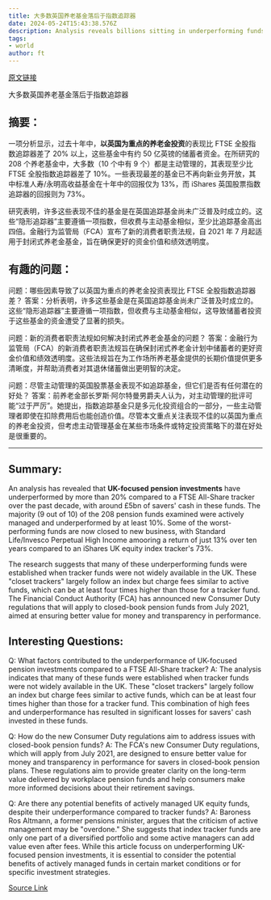 ```yaml
---
title: 大多数英国养老基金落后于指数追踪器
date: 2024-05-24T15:43:38.576Z
description: Analysis reveals billions sitting in underperforming funds invested in British companies
tags: 
- world
author: ft
---
```


[原文链接](https://ft.com/content/699de0aa-1deb-47da-8e20-f36c3ba03d84)

大多数英国养老基金落后于指数追踪器

## 摘要：
一项分析显示，过去十年中，**以英国为重点的养老金投资**的表现比 FTSE 全股指数追踪器差了 20% 以上，这些基金中有约 50 亿英镑的储蓄者资金。在所研究的 208 个养老基金中，大多数（10 个中有 9 个）都是主动管理的，其表现至少比 FTSE 全股指数追踪器差了 10%。一些表现最差的基金已不再向新业务开放，其中标准人寿/永明高收益基金在十年中的回报仅为 13%，而 iShares 英国股票指数追踪器的回报则为 73%。

研究表明，许多这些表现不佳的基金是在英国追踪基金尚未广泛普及时成立的。这些“隐形追踪器”主要遵循一项指数，但收费与主动基金相似，至少比追踪基金高出四倍。金融行为监管局（FCA）宣布了新的消费者职责法规，自 2021 年 7 月起适用于封闭式养老金基金，旨在确保更好的资金价值和绩效透明度。

## 有趣的问题：
问题：哪些因素导致了以英国为重点的养老金投资表现比 FTSE 全股指数追踪器差？
答案：分析表明，许多这些基金是在英国追踪基金尚未广泛普及时成立的。这些“隐形追踪器”主要遵循一项指数，但收费与主动基金相似，这导致储蓄者投资于这些基金的资金遭受了显著的损失。

问题：新的消费者职责法规如何解决封闭式养老金基金的问题？
答案：金融行为监管局（FCA）的新消费者职责法规旨在确保封闭式养老金计划中储蓄者的更好资金价值和绩效透明度。这些法规旨在为工作场所养老基金提供的长期价值提供更多清晰度，并帮助消费者对其退休储蓄做出更明智的决定。

问题：尽管主动管理的英国股票基金表现不如追踪基金，但它们是否有任何潜在的好处？
答案：前养老金部长罗斯·阿尔特曼男爵夫人认为，对主动管理的批评可能“过于严厉”。她提出，指数追踪基金只是多元化投资组合的一部分，一些主动管理者即使在扣除费用后也能创造价值。尽管本文重点关注表现不佳的以英国为重点的养老金投资，但考虑主动管理基金在某些市场条件或特定投资策略下的潜在好处是很重要的。

---

## Summary:
An analysis has revealed that **UK-focused pension investments** have underperformed by more than 20% compared to a FTSE All-Share tracker over the past decade, with around £5bn of savers' cash in these funds. The majority (9 out of 10) of the 208 pension funds examined were actively managed and underperformed by at least 10%. Some of the worst-performing funds are now closed to new business, with Standard Life/Invesco Perpetual High Income amooring a return of just 13% over ten years compared to an iShares UK equity index tracker's 73%.

The research suggests that many of these underperforming funds were established when tracker funds were not widely available in the UK. These "closet trackers" largely follow an index but charge fees similar to active funds, which can be at least four times higher than those for a tracker fund. The Financial Conduct Authority (FCA) has announced new Consumer Duty regulations that will apply to closed-book pension funds from July 2021, aimed at ensuring better value for money and transparency in performance.

## Interesting Questions:
Q: What factors contributed to the underperformance of UK-focused pension investments compared to a FTSE All-Share tracker?
A: The analysis indicates that many of these funds were established when tracker funds were not widely available in the UK. These "closet trackers" largely follow an index but charge fees similar to active funds, which can be at least four times higher than those for a tracker fund. This combination of high fees and underperformance has resulted in significant losses for savers' cash invested in these funds.

Q: How do the new Consumer Duty regulations aim to address issues with closed-book pension funds?
A: The FCA's new Consumer Duty regulations, which will apply from July 2021, are designed to ensure better value for money and transparency in performance for savers in closed-book pension plans. These regulations aim to provide greater clarity on the long-term value delivered by workplace pension funds and help consumers make more informed decisions about their retirement savings.

Q: Are there any potential benefits of actively managed UK equity funds, despite their underperformance compared to tracker funds?
A: Baroness Ros Altmann, a former pensions minister, argues that the criticism of active management may be "overdone." She suggests that index tracker funds are only one part of a diversified portfolio and some active managers can add value even after fees. While this article focuss on underperforming UK-focused pension investments, it is essential to consider the potential benefits of actively managed funds in certain market conditions or for specific investment strategies.

[Source Link](https://ft.com/content/699de0aa-1deb-47da-8e20-f36c3ba03d84)

